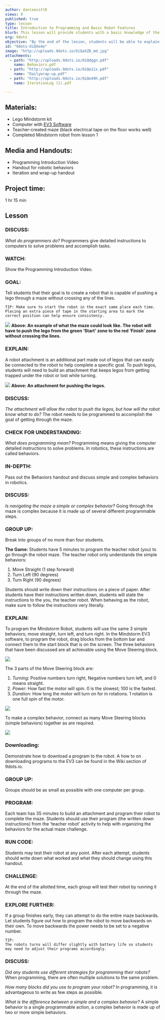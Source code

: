 ```yaml
---
author: danleavitt0
views: 0
published: true
type: lesson
title: Introduction to Programming and Basic Robot Features
blurb: This lesson will provide students with a basic knowledge of the programming process and introduce them to the Lego Mindstorm software
org: 9dots
objective: "By the end of the lesson, students will be able to explain what a programmer is, define a simple behavior, and write a program capable of navigating their robot through a simple maze"
id: "9dots-OiQXe4e"
image: "http://uploads.9dots.io/OiQaXZD_md.jpg"
attachments: 
  - path: "http://uploads.9dots.io/OiQdggn.pdf"
    name: Behaviors.pdf
  - path: "http://uploads.9dots.io/OiQe2ix.pdf"
    name: "Dailywrap-up.pdf"
  - path: "http://uploads.9dots.io/OiQe49h.pdf"
    name: IterationLog (1).pdf

---
```


## Materials:
- Lego Mindstorm kit
- Computer with [EV3 Software](http://www.lego.com/en-us/mindstorms/downloads/software/ddsoftwaredownload/download-software/) 
- Teacher-created maze (black electrical tape on the floor works well)
- Completed Mindstorm robot from lesson 1

## Media and Handouts:
- Programming Introduction Video
- Handout for robotic behaviors  
- Iteration and wrap-up handout

## Project time:
1 hr 15 min
    
## Lesson
### DISCUSS: 
_What do programmers do?_
Programmers give detailed instructions to computers to solve problems and accomplish tasks.  

### WATCH:
Show the Programming Introduction Video.

### GOAL: 
Tell students that their goal is to create a robot that is capable of pushing a lego through a maze without crossing any of the lines. 
```
TIP: Make sure to start the robot in the exact same place each time. Placing an extra piece of tape in the starting area to mark the correct position can help ensure consistency.
```

![](http://uploads.9dots.io/OiQa9tW_md.jpg) 
**Above: An example of what the maze could look like. The robot will have to push the lego from the green ‘Start’ zone to the red ‘Finish’  zone without crossing the lines.**

### EXPLAIN:
A robot attachment is an additional part made out of legos that can easily be connected to the robot to help complete a specific goal. To push legos, students will need to build an attachment that keeps legos from getting trapped under the robot or lost while turning.

![](http://uploads.9dots.io/OiQb3yI_md.jpg) 
**Above: An attachment for pushing the legos.**

### DISCUSS: 
_The attachment will allow the robot to push the legos, but how will the robot know what to do?_
The robot needs to be programmed to accomplish the goal of getting through the maze.

### CHECK FOR UNDERSTANDING: 
_What does programming mean?_
Programming means giving the computer detailed instructions to solve problems.  In robotics, these instructions are called behaviors.

### IN-DEPTH: 
Pass out the Behaviors handout and discuss simple and complex behaviors in robotics.

### DISCUSS: 
_Is navigating the maze a simple or complex behavior?_
Going through the maze is complex because it is made up of several different programmable steps.

### GROUP UP: 
Break into groups of no more than four students. 

**The Game:**
Students have 5 minutes to program the teacher robot (you) to go through the robot maze. The teacher robot only understands the simple behaviors:

1. Move Straight (1 step forward)
2. Turn Left (90 degrees)
3. Turn Right (90 degrees)
 
Students should write down their instructions on a piece of paper. After students have their instructions written down, students will state the instructions to the you, the teacher robot. When behaving as the robot, make sure to follow the instructions very literally.

### EXPLAIN: 
To program the Mindstorm Robot, students will use the same 3 simple behaviors; move straight, turn left, and turn right. In the Mindstorm EV3 software, to program the robot, drag blocks from the bottom bar and connect them to the start block that is on the screen. The three behaviors that have been discussed are all achievable using the Move Steering block.

![](http://uploads.9dots.io/OiQbdRA_md.jpg) 

The 3 parts of the Move Steering block are:

1. *Turning:* Positive numbers turn right, Negative numbers turn left, and 0 means straight.
2. *Power:* How fast the motor will spin. 0 is the slowest; 100 is the fastest.
3. *Duration:* How long the motor will turn on for in rotations. 1 rotation is one full spin of the motor.

![](http://uploads.9dots.io/OiQc16D_md.jpg) 

To make a complex behavior, connect as many Move Steering blocks (simple behaviors) together as are required.

![](http://uploads.9dots.io/OiQcewv_md.jpg) 

### Downloading:
Demonstrate how to download a program to the robot. A how to on downloading programs to the EV3 can be found in the Wiki section of 9dots.io.

### GROUP UP: 
Groups should be as small as possible with one computer per group. 

### PROGRAM: 
Each team has 35 minutes to build an attachment and program their robot to complete the maze. Students should use their program (the written down instructions) from the ‘teacher robot’ activity to help with organizing the behaviors for the actual maze challenge.

### RUN CODE: 
Students may test their robot at any point. After each attempt, students should write down what worked and what they should change using this handout. 

### CHALLENGE: 
At the end of the allotted time, each group will test their robot by running it through the maze.

### EXPLORE FURTHER: 
If a group finishes early, they can attempt to do the entire maze backwards. Let students figure out how to program the robot to move backwards on their own. To move backwards the power needs to be set to a negative number.
```
TIP: 
The robots turns will differ slightly with battery life so students may need to adjust their programs accordingly.
```
### DISCUSS:
_Did any students use different strategies for programming their robots?_
When programming, there are often multiple solutions to the same problem.

_How many blocks did you use to program your robot?_
In programming, it is advantageous to write as few steps as possible.

_What is the difference between a simple and a complex behavior?_
A simple behavior is a single programmable action, a complex behavior is made up of two or more simple behaviors.
